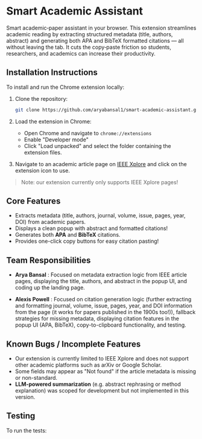 # Smart Academic Assistant

Smart academic‑paper assistant in your browser. This extension streamlines academic reading by extracting structured metadata (title, authors, abstract) and generating both APA and BibTeX formatted citations — all without leaving the tab. It cuts the copy‑paste friction so students, researchers, and academics can increase their productivity.

## Installation Instructions

To install and run the Chrome extension locally:

1. Clone the repository:

   ```bash
   git clone https://github.com/aryabansal1/smart-academic-assistant.git
   ```

2. Load the extension in Chrome:

   - Open Chrome and navigate to `chrome://extensions`
   - Enable "Developer mode"
   - Click "Load unpacked" and select the folder containing the extension files.
  
3. Navigate to an academic article page on [IEEE Xplore](https://ieeexplore.ieee.org/Xplore/home.jsp) and click on the extension icon to use.

> Note: our extension currently only supports IEEE Xplore pages!

## Core Features

- Extracts metadata (title, authors, journal, volume, issue, pages, year, DOI) from academic papers.
- Displays a clean popup with abstract and formatted citations!
- Generates both **APA** and **BibTeX** citations.
- Provides one-click copy buttons for easy citation pasting!

## Team Responsibilities

- **Arya Bansal**
  : Focused on metadata extraction logic from IEEE article pages, displaying the title, authors, and abstract in the popup UI, and coding up the landing page.

- **Alexis Powell**
  : Focused on citation generation logic (further extracting and formatting journal, volume, issue, pages, year, and DOI information from the page (it works for papers published in the 1900s too!)), fallback strategies for missing metadata, displaying citation features in the popup UI (APA, BibTeX), copy-to-clipboard functionality, and testing.

## Known Bugs / Incomplete Features

- Our extension is currently limited to IEEE Xplore and does not support other academic platforms such as arXiv or Google Scholar.
- Some fields may appear as "Not found" if the article metadata is missing or non-standard.
- **LLM-powered summarization** (e.g. abstract rephrasing or method explanation) was scoped for development but not implemented in this version.

## Testing

To run the tests:
